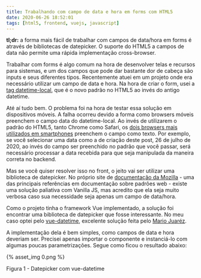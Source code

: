 ```yaml
---
title: Trabalhando com campo de data e hora em forms com HTML5
date: 2020-06-26 18:52:01
tags: [html5, frontend, vuejs, javascript]
---
```


**tl;dr:** a forma mais fácil de trabalhar com campos de data/hora em forms é através de bibliotecas de datepicker. O suporte do HTML5 a campos de data não permite uma rápida implementação cross-browser.

Trabalhar com forms é algo comum na hora de desenvolver telas e recursos para sistemas, e um dos campos que pode dar bastante dor de cabeça são inputs e seus diferentes tipos. Recentemente atuei em um projeto onde era necessário utilizar um campo de data e hora. Na hora de criar o form, usei a [tag datetime-local](https://developer.mozilla.org/en-US/docs/Web/HTML/Element/input/datetime-local), que é o novo padrão no HTML5 ao invés do antigo datetime.

Até aí tudo bem. O problema foi na hora de testar essa solução em dispositivos móveis. A falha ocorreu devido a forma como browsers móveis preenchem o campo data do datetime-local. Ao invés de utilizarem o padrão do HTML5, tanto Chrome como Safari, os [dois browsers mais utilizados em smartphones](https://gs.statcounter.com/browser-market-share/mobile/worldwide) preenchem o campo como texto. Por exemplo, se você selecionar uma data como a de criação deste post, 26 de julho de 2020, ao invés do campo ser preenchido no padrão que você passar, será necessário processar a data recebida para que seja manipulada da maneira correta no backend.

Mas se você quiser resolver isso no front, o jeito vai ser utilizar uma biblioteca de datepicker. No próprio site de [documentação da Mozilla](https://developer.mozilla.org/en-US/docs/Web/HTML/Element/input/datetime-local) - uma das principais referências em documentação sobre padrões web - existe uma solução paliativa com Vanilla JS, mas acredito que ela seja muito verbosa caso sua necessidade seja apenas um campo de data/hora.

Como o projeto tinha o framework Vue implementado, a solução foi encontrar uma biblioteca de datepicker que fosse interessante. No meu caso optei pelo [vue-datetime](https://github.com/mariomka/vue-datetime), excelente solução feita pelo [Mario Juaréz](https://www.linkedin.com/in/mariojuarez).

A implementação dela é bem simples, como campos de data e hora deveriam ser. Precisei apenas importar o componente e instanciá-lo com algumas poucas parametrizações. Segue como ficou o resultado abaixo:

{% asset_img 0.png %}

Figura 1 - Datepicker com vue-datetime